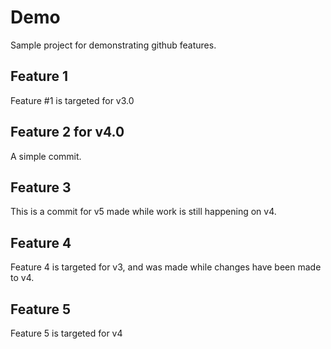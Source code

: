 # Demo

Sample project for demonstrating github features.

## Feature 1

Feature #1 is targeted for v3.0

## Feature 2 for v4.0

A simple commit.

## Feature 3

This is a commit for v5 made while work is still happening on v4.

## Feature 4

Feature 4 is targeted for v3, and was made while changes have been made to v4.

## Feature 5

Feature 5 is targeted for v4
